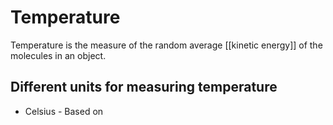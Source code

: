 # Temperature

Temperature is the measure of the random average [[kinetic energy]] of the molecules in an object.

## Different units for measuring temperature

- Celsius - Based on 